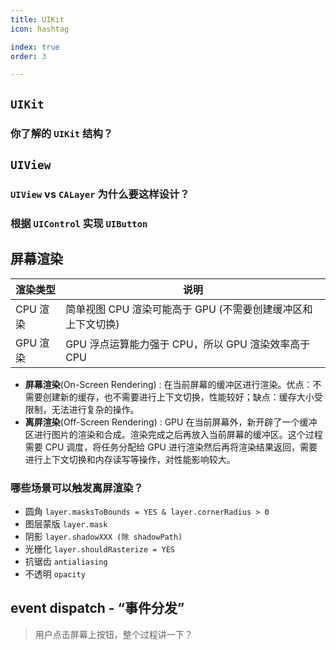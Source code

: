 ```yaml
---
title: UIKit
icon: hashtag

index: true
order: 3

---
```


<!-- more -->

## `UIKit`

### 你了解的 `UIKit` 结构？

## `UIView`

### `UIView` vs `CALayer` 为什么要这样设计？

### 根据 `UIControl` 实现 `UIButton`

## 屏幕渲染

| 渲染类型 | 说明
| --- | ---
| CPU 渲染 | 简单视图 CPU 渲染可能高于 GPU (不需要创建缓冲区和上下文切换)
| GPU 渲染 | GPU 浮点运算能力强于 CPU，所以 GPU 渲染效率高于 CPU

  * **屏幕渲染**(On-Screen Rendering) : 在当前屏幕的缓冲区进行渲染。优点：不需要创建新的缓存，也不需要进行上下文切换，性能较好；缺点：缓存大小受限制，无法进行复杂的操作。
  * **离屏渲染**(Off-Screen Rendering) : GPU 在当前屏幕外，新开辟了一个缓冲区进行图片的渲染和合成。渲染完成之后再放入当前屏幕的缓冲区。这个过程需要 CPU 调度，将任务分配给 GPU 进行渲染然后再将渲染结果返回，需要进行上下文切换和内存读写等操作，对性能影响较大。
  
### 哪些场景可以触发离屏渲染？
  
  * 圆角 `layer.masksToBounds = YES & layer.cornerRadius > 0`
  * 图层蒙版 `layer.mask`
  * 阴影 `layer.shadowXXX (除 shadowPath)`
  * 光栅化 `layer.shouldRasterize = YES`
  * 抗锯齿 `antialiasing`
  * 不透明 `opacity`



## event dispatch - “事件分发”

> 用户点击屏幕上按钮，整个过程讲一下？